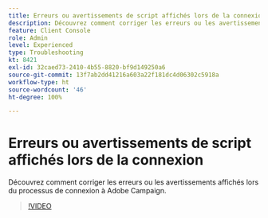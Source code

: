 ```yaml
---
title: Erreurs ou avertissements de script affichés lors de la connexion
description: Découvrez comment corriger les erreurs ou les avertissements affichés lors du processus de connexion à Adobe Campaign.
feature: Client Console
role: Admin
level: Experienced
type: Troubleshooting
kt: 8421
exl-id: 32caed73-2410-4b55-8820-bf9d149250a6
source-git-commit: 13f7ab2dd41216a603a22f181dc4d06302c5918a
workflow-type: ht
source-wordcount: '46'
ht-degree: 100%

---
```


# Erreurs ou avertissements de script affichés lors de la connexion

Découvrez comment corriger les erreurs ou les avertissements affichés lors du processus de connexion à Adobe Campaign.

>[!VIDEO](https://video.tv.adobe.com/v/335975?quality=12&learn=on)
